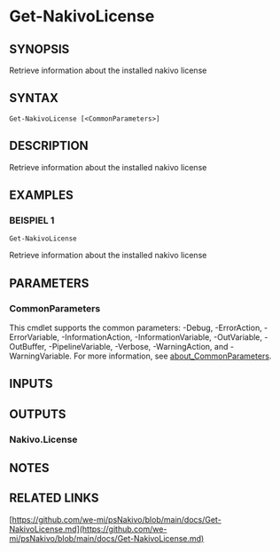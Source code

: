 ﻿---
external help file: psNakivo-help.xml  
Module Name: psNakivo  
online version: https://github.com/we-mi/psNakivo/blob/main/docs/Get-NakivoLicense.md  
schema: 2.0.0  
---

# Get-NakivoLicense

## SYNOPSIS
Retrieve information about the installed nakivo license

## SYNTAX

```
Get-NakivoLicense [<CommonParameters>]
```

## DESCRIPTION
Retrieve information about the installed nakivo license

## EXAMPLES

### BEISPIEL 1
```
Get-NakivoLicense
```

Retrieve information about the installed nakivo license

## PARAMETERS

### CommonParameters
This cmdlet supports the common parameters: -Debug, -ErrorAction, -ErrorVariable, -InformationAction, -InformationVariable, -OutVariable, -OutBuffer, -PipelineVariable, -Verbose, -WarningAction, and -WarningVariable. For more information, see [about_CommonParameters](http://go.microsoft.com/fwlink/?LinkID=113216).

## INPUTS

## OUTPUTS

### Nakivo.License
## NOTES

## RELATED LINKS

[https://github.com/we-mi/psNakivo/blob/main/docs/Get-NakivoLicense.md](https://github.com/we-mi/psNakivo/blob/main/docs/Get-NakivoLicense.md)

